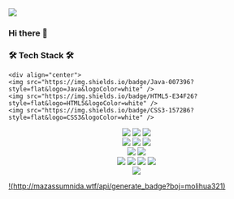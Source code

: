 <img src="https://capsule-render.vercel.app/api?type=waving&color=auto&height=200&section=header&text=robotdiary&fontSize=90" />
 
### Hi there 👋

### 🛠️ Tech Stack 🛠️
	<div align="center">
	<img src="https://img.shields.io/badge/Java-007396?style=flat&logo=Java&logoColor=white" />
	<img src="https://img.shields.io/badge/HTML5-E34F26?style=flat&logo=HTML5&logoColor=white" />
	<img src="https://img.shields.io/badge/CSS3-1572B6?style=flat&logo=CSS3&logoColor=white" />
</div>
<div align="center">
 <img src="https://img.shields.io/badge/androidstudio-3DDC84?style=flat&logo=AndroidStudio&logoColor=white"/>
 <img src="https://img.shields.io/badge/kotlin-7F52FF?style=flat&logo=Kotlin&logoColor=white"/>
 <img src="https://img.shields.io/badge/Java-007396?style=for-the-badge&logo=java&logoColor=white">
</div>
<div align="center">
 <img src="https://img.shields.io/badge/intellijidea-000000?style=for-the-badge&logo=IntelliJ&logoColor=white">
 <img src="https://img.shields.io/badge/spring-6DB33F?style=for-the-badge&logo=Spring&logoColor=white">
 <img src="https://img.shields.io/badge/springboot-6DB33F?style=for-the-badge&logo=SpringBoot&logoColor=white">
</div>
<div align="center">
 <img src="https://img.shields.io/badge/django-092E20?style=flat-square&logo=Django&logoColor=white"/>
 <img src="https://img.shields.io/badge/python-3776AB?style=flat-square&logo=Python&logoColor=white"/> 
</div>
<div align="center">
 <img src="https://img.shields.io/badge/vuedotjs-4FC08D?style=flat-square&logo=Vue.js&logoColor=white"/>
 <img src="https://img.shields.io/badge/javascript-F7DF1E?style=flat-square&logo=JavaScript&logoColor=white"/>
 <img src="https://img.shields.io/badge/html5-E34F26?style=flat-square&logo=HTML5&logoColor=white"/>
 <img src="https://img.shields.io/badge/css3-1572B6?style=flat-square&logo=CSS3&logoColor=white"/>
</div>

<div align="center">
 <img src="https://github-readme-stats.vercel.app/api/top-langs/?username=robotdiary&layout=compact">
</div>

[!(http://mazassumnida.wtf/api/generate_badge?boj=molihua321)](https://solved.ac/molihua321)

<!--
**robotdiary/robotdiary** is a ✨ _special_ ✨ repository because its `README.md` (this file) appears on your GitHub profile.

Here are some ideas to get you started:

- 🔭 I’m currently working on ...
- 🌱 I’m currently learning ...
- 👯 I’m looking to collaborate on ...
- 🤔 I’m looking for help with ...
- 💬 Ask me about ...
- 📫 How to reach me: ...
- 😄 Pronouns: ...
- ⚡ Fun fact: ...
-->
